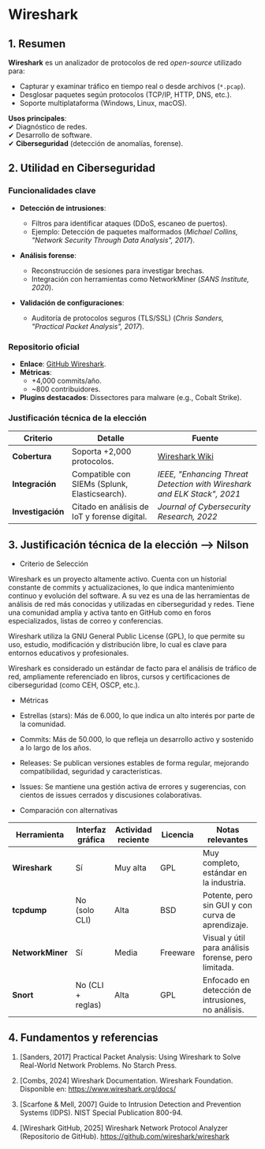 # Wireshark
## 1. Resumen  
**Wireshark** es un analizador de protocolos de red *open-source* utilizado para:  
- Capturar y examinar tráfico en tiempo real o desde archivos (`*.pcap`).  
- Desglosar paquetes según protocolos (TCP/IP, HTTP, DNS, etc.).  
- Soporte multiplataforma (Windows, Linux, macOS).  

**Usos principales**:  
✔ Diagnóstico de redes.  
✔ Desarrollo de software.  
✔ **Ciberseguridad** (detección de anomalías, forense).  
## 2. Utilidad en Ciberseguridad  
### **Funcionalidades clave**  
- **Detección de intrusiones**:  
  - Filtros para identificar ataques (DDoS, escaneo de puertos).  
  - Ejemplo: Detección de paquetes malformados (*Michael Collins, "Network Security Through Data Analysis", 2017*).  

- **Análisis forense**:  
  - Reconstrucción de sesiones para investigar brechas.  
  - Integración con herramientas como NetworkMiner (*SANS Institute, 2020*).  

- **Validación de configuraciones**:  
  - Auditoría de protocolos seguros (TLS/SSL) (*Chris Sanders, "Practical Packet Analysis", 2017*).  

### **Repositorio oficial**  
- **Enlace**: [GitHub Wireshark](https://github.com/wireshark/wireshark).  
- **Métricas**:  
  - +4,000 commits/año.  
  - ~800 contribuidores.  
- **Plugins destacados**: Dissectores para malware (e.g., Cobalt Strike).  

### **Justificación técnica de la elección**  
| Criterio          | Detalle                                                                 | Fuente                                                                 |
|-------------------|-------------------------------------------------------------------------|------------------------------------------------------------------------|
| **Cobertura**     | Soporta +2,000 protocolos.                                             | [Wireshark Wiki](https://wiki.wireshark.org/ProtocolReference)         |
| **Integración**   | Compatible con SIEMs (Splunk, Elasticsearch).                          | *IEEE, "Enhancing Threat Detection with Wireshark and ELK Stack", 2021*|
| **Investigación** | Citado en análisis de IoT y forense digital.                           | *Journal of Cybersecurity Research, 2022*                              |



















































## 3. Justificación técnica de la elección  --> Nilson 

* Criterio de Selección

Wireshark es un proyecto altamente activo. Cuenta con un historial constante de commits y actualizaciones, lo que indica mantenimiento continuo y evolución del software. A su vez es una de las herramientas de análisis de red más conocidas y utilizadas en ciberseguridad y redes. Tiene una comunidad amplia y activa tanto en GitHub como en foros especializados, listas de correo y conferencias.

Wireshark utiliza la GNU General Public License (GPL), lo que permite su uso, estudio, modificación y distribución libre, lo cual es clave para entornos educativos y profesionales.

Wireshark es considerado un estándar de facto para el análisis de tráfico de red, ampliamente referenciado en libros, cursos y certificaciones de ciberseguridad (como CEH, OSCP, etc.).

* Métricas

- Estrellas (stars): Más de 6.000, lo que indica un alto interés por parte de la comunidad.

- Commits: Más de 50.000, lo que refleja un desarrollo activo y sostenido a lo largo de los años.

- Releases: Se publican versiones estables de forma regular, mejorando compatibilidad, seguridad y características.

- Issues: Se mantiene una gestión activa de errores y sugerencias, con cientos de issues cerrados y discusiones colaborativas.

* Comparación con alternativas

| Herramienta       | Interfaz gráfica | Actividad reciente | Licencia | Notas relevantes                                      |
|-------------------|------------------|---------------------|----------|-------------------------------------------------------|
| **Wireshark**     | Sí               | Muy alta            | GPL      | Muy completo, estándar en la industria.               |
| **tcpdump**       | No (solo CLI)    | Alta                | BSD      | Potente, pero sin GUI y con curva de aprendizaje.     |
| **NetworkMiner**  | Sí               | Media               | Freeware | Visual y útil para análisis forense, pero limitada.   |
| **Snort**         | No (CLI + reglas)| Alta                | GPL      | Enfocado en detección de intrusiones, no análisis.    |



## 4. Fundamentos y referencias 

1. [Sanders, 2017] Practical Packet Analysis: Using Wireshark to Solve Real-World Network Problems. No Starch Press.

2. [Combs, 2024] Wireshark Documentation. Wireshark Foundation. Disponible en: https://www.wireshark.org/docs/

3. [Scarfone & Mell, 2007] Guide to Intrusion Detection and Prevention Systems (IDPS). NIST Special Publication 800-94.


4. [Wireshark GitHub, 2025] Wireshark Network Protocol Analyzer (Repositorio de GitHub). https://github.com/wireshark/wireshark



